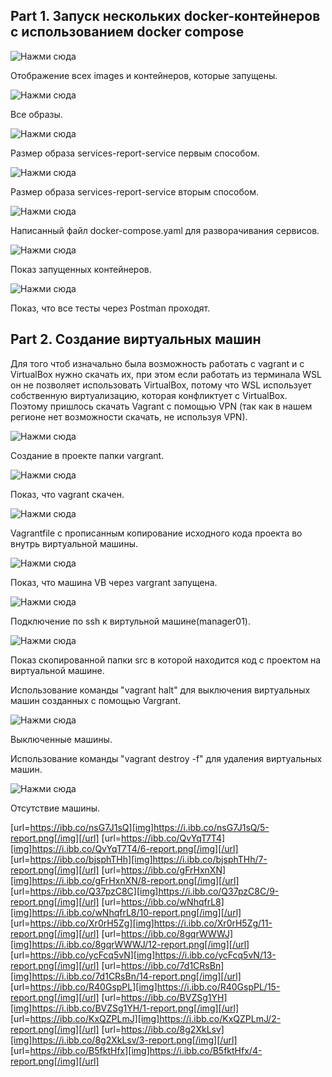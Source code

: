## Part 1. Запуск нескольких docker-контейнеров с использованием docker compose

![Нажми сюда](images/1_report.png)

Отображение всех images и контейнеров, которые запущены.

![Нажми сюда](https://disk.yandex.ru/i/sOAkYi31E75Agg)

Все образы.

![Нажми сюда](https://disk.yandex.ru/i/PYnBKphYVxXZXw)

Размер образа services-report-service первым способом.

![Нажми сюда](images/4_report.png)

Размер образа services-report-service вторым способом.

![Нажми сюда](https://i.ibb.co/nsG7J1sQ/5-report.png)

Написанный файл docker-compose.yaml для разворачивания сервисов.

![Нажми сюда](https://i.ibb.co/QvYqT7T4/6-report.png)

Показ запущенных контейнеров.

![Нажми сюда](images/7_report.png)

Показ, что все тесты через Postman проходят. 

## Part 2. Создание виртуальных машин

Для того чтоб изначально была возможность работать с vagrant и с VirtualBox нужно скачать их, при этом если работать из терминала WSL он не позволяет использовать VirtualBox, потому что WSL использует собственную виртуализацию, которая конфликтует с VirtualBox. Поэтому пришлось скачать Vagrant с помощью VPN (так как в нашем регионе нет возможности скачать, не используя VPN).

![Нажми сюда](images/8_report.png)

Создание в проекте папки vargrant.

![Нажми сюда](https://i.ibb.co/Q37pzC8C/9-report.png)

Показ, что vagrant скачен.

![Нажми сюда](https://i.ibb.co/wNhqfrL8/10-report.png)

Vagrantfile c прописанным копирование исходного кода проекта во внутрь виртуальной машины.

![Нажми сюда](https://i.ibb.co/Xr0rH5Zg/11-report.png)

Показ, что машина VB через vargrant запущена. 

![Нажми сюда](images/12_report.png)

Подключение по ssh к виртульной машине(manager01).

![Нажми сюда](images/13_report.png)

Показ скопированной папки src в которой находится код с проектом на виртуальной машине. 

Использование команды "vagrant halt" для выключения виртуальных машин созданных с помощью Vargrant.

![Нажми сюда](images/14_report.png)

Выключенные машины.

Использование команды "vagrant destroy -f" для удаления виртуальных машин.

![Нажми сюда](https://i.ibb.co/R40GspPL/15-report.png)

Отсутствие машины.

[url=https://ibb.co/nsG7J1sQ][img]https://i.ibb.co/nsG7J1sQ/5-report.png[/img][/url] [url=https://ibb.co/QvYqT7T4][img]https://i.ibb.co/QvYqT7T4/6-report.png[/img][/url] [url=https://ibb.co/bjsphTHh][img]https://i.ibb.co/bjsphTHh/7-report.png[/img][/url] [url=https://ibb.co/gFrHxnXN][img]https://i.ibb.co/gFrHxnXN/8-report.png[/img][/url] [url=https://ibb.co/Q37pzC8C][img]https://i.ibb.co/Q37pzC8C/9-report.png[/img][/url] [url=https://ibb.co/wNhqfrL8][img]https://i.ibb.co/wNhqfrL8/10-report.png[/img][/url] [url=https://ibb.co/Xr0rH5Zg][img]https://i.ibb.co/Xr0rH5Zg/11-report.png[/img][/url] [url=https://ibb.co/8gqrWWWJ][img]https://i.ibb.co/8gqrWWWJ/12-report.png[/img][/url] [url=https://ibb.co/ycFcq5vN][img]https://i.ibb.co/ycFcq5vN/13-report.png[/img][/url] [url=https://ibb.co/7d1CRsBn][img]https://i.ibb.co/7d1CRsBn/14-report.png[/img][/url] [url=https://ibb.co/R40GspPL][img]https://i.ibb.co/R40GspPL/15-report.png[/img][/url] [url=https://ibb.co/BVZSg1YH][img]https://i.ibb.co/BVZSg1YH/1-report.png[/img][/url] [url=https://ibb.co/KxQZPLmJ][img]https://i.ibb.co/KxQZPLmJ/2-report.png[/img][/url] [url=https://ibb.co/8g2XkLsv][img]https://i.ibb.co/8g2XkLsv/3-report.png[/img][/url] [url=https://ibb.co/B5fktHfx][img]https://i.ibb.co/B5fktHfx/4-report.png[/img][/url]